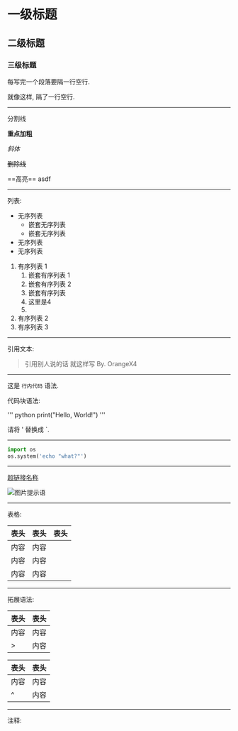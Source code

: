 # 一级标题

## 二级标题

### 三级标题

每写完一个段落要隔一行空行.

就像这样, 隔了一行空行.

---

分割线

**重点加粗**

*斜体*

~~删除线~~

==高亮==
asdf


---

列表:

* 无序列表
  * 嵌套无序列表
  * 嵌套无序列表
* 无序列表
* 无序列表

1. 有序列表 1
   1. 嵌套有序列表 1
   2. 嵌套有序列表 2
   3. 嵌套有序列表 
   4. 这里是4
   5.  
2. 有序列表 2
3. 有序列表 3

---

引用文本:

> 引用别人说的话
> 就这样写
> By. OrangeX4

---

这是 `行内代码` 语法.

代码块语法:

''' python
print("Hello, World!")
'''

请将 ' 替换成 `.

---

```python
import os
os.system('echo "what?"')
```

---

[超链接名称](链接地址)

![图片提示语](图片地址)

---

表格:

| 表头 | 表头 | 表头 |
| ---- | ---- | ---- |
| 内容 | 内容 |      |
| 内容 | 内容 |
| 内容 | 内容 |

---


拓展语法:

| 表头 | 表头 |
| ---- | ---- |
| 内容 | 内容 |
| >    | 内容 |

| 表头 | 表头 |
| ---- | ---- |
| 内容 | 内容 |
| ^    | 内容 |


---


注释:

<!-- 你看不见我 -->